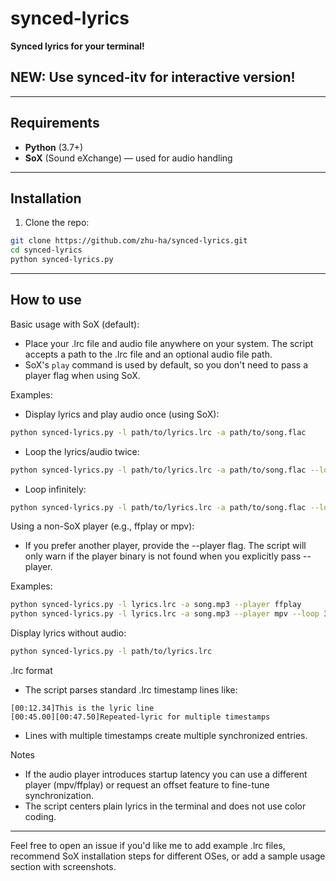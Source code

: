 # synced-lyrics

**Synced lyrics for your terminal!**

## NEW: Use synced-itv for interactive version!

---

## Requirements
- **Python** (3.7+)  
- **SoX** (Sound eXchange) — used for audio handling

---

## Installation
1. Clone the repo:
```bash
git clone https://github.com/zhu-ha/synced-lyrics.git
cd synced-lyrics
python synced-lyrics.py
```

---


## How to use

Basic usage with SoX (default):

- Place your .lrc file and audio file anywhere on your system. The script accepts a path to the .lrc file and an optional audio file path.
- SoX's `play` command is used by default, so you don't need to pass a player flag when using SoX.

Examples:

- Display lyrics and play audio once (using SoX):
```bash
python synced-lyrics.py -l path/to/lyrics.lrc -a path/to/song.flac
```

- Loop the lyrics/audio twice:
```bash
python synced-lyrics.py -l path/to/lyrics.lrc -a path/to/song.flac --loop 2
```

- Loop infinitely:
```bash
python synced-lyrics.py -l path/to/lyrics.lrc -a path/to/song.flac --loop inf
```

Using a non-SoX player (e.g., ffplay or mpv):

- If you prefer another player, provide the --player flag. The script will only warn if the player binary is not found when you explicitly pass --player.

Examples:

```bash
python synced-lyrics.py -l lyrics.lrc -a song.mp3 --player ffplay
python synced-lyrics.py -l lyrics.lrc -a song.mp3 --player mpv --loop 3
```

Display lyrics without audio:

```bash
python synced-lyrics.py -l path/to/lyrics.lrc
```

.lrc format

- The script parses standard .lrc timestamp lines like:
```
[00:12.34]This is the lyric line
[00:45.00][00:47.50]Repeated-lyric for multiple timestamps
```
- Lines with multiple timestamps create multiple synchronized entries.

Notes

- If the audio player introduces startup latency you can use a different player (mpv/ffplay) or request an offset feature to fine-tune synchronization.
- The script centers plain lyrics in the terminal and does not use color coding.

---

Feel free to open an issue if you'd like me to add example .lrc files, recommend SoX installation steps for different OSes, or add a sample usage section with screenshots.
